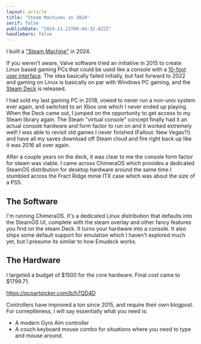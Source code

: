 ```yaml
---
layout: article
title: "Steam Machines in 2024"
serif: false
publishDate: "2024-11-21T00:44:32.422Z"
handlebars: false
---
```


I built a ["Steam Machine"](https://en.wikipedia.org/wiki/Steam_Machine_(computer)) in 2024.

If you weren't aware, Valve software tried an initiative in 2015 to create Linux based gaming PCs that could be used like a console with a [10-foot user interface](https://en.wikipedia.org/wiki/10-foot_user_interface).
The idea basically failed initially, but fast forward to 2022 and gaming on Linux is basically on par with Windows PC gaming, and the [Steam Deck](https://en.wikipedia.org/wiki/Steam_Deck) is released.

I had sold my last gaming PC in 2018, vowed to never run a non-unix system ever again, and switched to an Xbox one which I never ended up playing.
When the Deck came out, I jumped on the opportunity to get access to my Steam library again.
The Steam "virtual console" concept finally had it an actual console hardware and form factor to run on and it worked extremely well!
I was able to revisit old games I never finished (Fallout: New Vegas?!) and have all my saves download off Steam cloud and fire right back up like it was 2016 all over again.

After a couple years on the deck, it was clear to me the console form factor for steam was viable. I came across ChimeraOS which provides a dedicated SteamOS distribution for desktop hardware around the same time I stumbled across the Fract Ridge minie ITX case which was about the size of a PS5.

## The Software

I'm running ChimeraOS.
It's a dedicated Linux distribution that defaults into the SteamOS UI, complete with the steam overlay and other fancy features you find on the steam Deck.
It turns your hardware into a console.
It also ships some default support for emulation which I haven't explored much yet, but I presume its similar to how Emudeck works.

## The Hardware

I targeted a budget of $1500 for the core hardware. Final cost came to $1799.71.

https://pcpartpicker.com/b/h7QD4D

Controllers have improved a ton since 2015, and require their own blogpost.
For comeplteness, I will say essentially what you need is:

- A modern Gyro Aim controller
- A couch keyboard mouse combo for situations where you need to type and mouse around.
